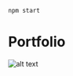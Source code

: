 ```
npm start
```

# Portfolio


![alt text](https://github.com/[username]/[reponame]/blob/[branch]/image.jpg?raw=true)
